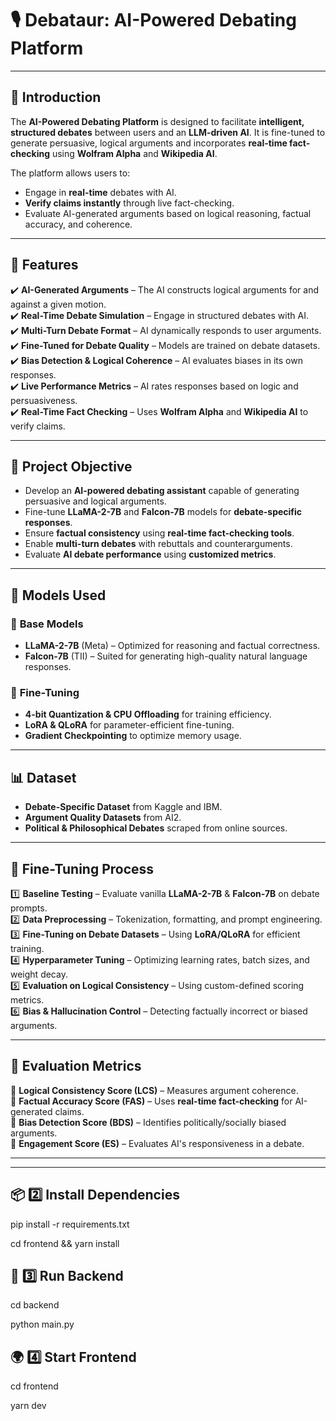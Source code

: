 # 🎙️ Debataur: AI-Powered Debating Platform

---

## 📖 Introduction
The **AI-Powered Debating Platform** is designed to facilitate **intelligent, structured debates** between users and an **LLM-driven AI**. It is fine-tuned to generate persuasive, logical arguments and incorporates **real-time fact-checking** using **Wolfram Alpha** and **Wikipedia AI**.

The platform allows users to:
- Engage in **real-time** debates with AI.
- **Verify claims instantly** through live fact-checking.
- Evaluate AI-generated arguments based on logical reasoning, factual accuracy, and coherence.

---

## 🚀 Features
✔️ **AI-Generated Arguments** – The AI constructs logical arguments for and against a given motion.  
✔️ **Real-Time Debate Simulation** – Engage in structured debates with AI.  
✔️ **Multi-Turn Debate Format** – AI dynamically responds to user arguments.  
✔️ **Fine-Tuned for Debate Quality** – Models are trained on debate datasets.  
✔️ **Bias Detection & Logical Coherence** – AI evaluates biases in its own responses.  
✔️ **Live Performance Metrics** – AI rates responses based on logic and persuasiveness.  
✔️ **Real-Time Fact Checking** – Uses **Wolfram Alpha** and **Wikipedia AI** to verify claims.  

---

## 🎯 Project Objective
- Develop an **AI-powered debating assistant** capable of generating persuasive and logical arguments.
- Fine-tune **LLaMA-2-7B** and **Falcon-7B** models for **debate-specific responses**.
- Ensure **factual consistency** using **real-time fact-checking tools**.
- Enable **multi-turn debates** with rebuttals and counterarguments.
- Evaluate **AI debate performance** using **customized metrics**.

---

## 🧠 Models Used
### 🔹 **Base Models**
- **LLaMA-2-7B** (Meta) – Optimized for reasoning and factual correctness.
- **Falcon-7B** (TII) – Suited for generating high-quality natural language responses.

### 🔹 **Fine-Tuning**
- **4-bit Quantization & CPU Offloading** for training efficiency.
- **LoRA & QLoRA** for parameter-efficient fine-tuning.
- **Gradient Checkpointing** to optimize memory usage.

---

## 📊 Dataset
- **Debate-Specific Dataset** from Kaggle and IBM.
- **Argument Quality Datasets** from AI2.
- **Political & Philosophical Debates** scraped from online sources.


---

## 🔧 Fine-Tuning Process
1️⃣ **Baseline Testing** – Evaluate vanilla **LLaMA-2-7B** & **Falcon-7B** on debate prompts.  
2️⃣ **Data Preprocessing** – Tokenization, formatting, and prompt engineering.  
3️⃣ **Fine-Tuning on Debate Datasets** – Using **LoRA/QLoRA** for efficient training.  
4️⃣ **Hyperparameter Tuning** – Optimizing learning rates, batch sizes, and weight decay.  
5️⃣ **Evaluation on Logical Consistency** – Using custom-defined scoring metrics.  
6️⃣ **Bias & Hallucination Control** – Detecting factually incorrect or biased arguments.  

---

## 📏 Evaluation Metrics
📌 **Logical Consistency Score (LCS)** – Measures argument coherence.  
📌 **Factual Accuracy Score (FAS)** – Uses **real-time fact-checking** for AI-generated claims.  
📌 **Bias Detection Score (BDS)** – Identifies politically/socially biased arguments.  
📌 **Engagement Score (ES)** – Evaluates AI's responsiveness in a debate.  

---

---

## 📦 2️⃣ Install Dependencies

pip install -r requirements.txt

cd frontend && yarn install

## 🔄 3️⃣ Run Backend
cd backend

python main.py

## 🌍 4️⃣ Start Frontend

cd frontend

yarn dev

